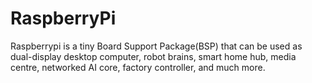 #  RaspberryPi 

Raspberrypi is a tiny Board Support Package(BSP) that can be used as dual-display desktop computer, robot brains, smart home hub, media centre, networked AI core, factory controller, and much more.



